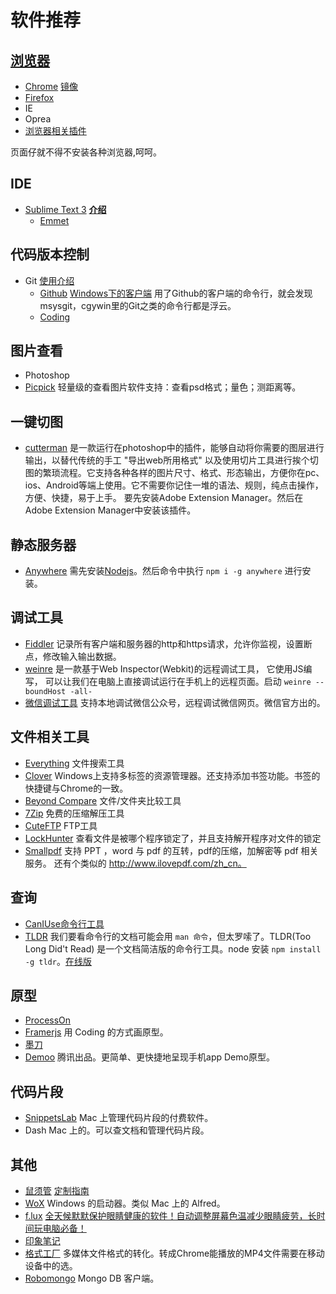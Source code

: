 # 软件推荐
## [浏览器](browser)
* [Chrome](http://www.google.cn/intl/zh-cn/chrome/browser/desktop/index.html) [镜像](http://www.nruan.com/chrome38-141028.html)
* [Firefox](http://www.firefox.com.cn/download/)
* IE
* Oprea
* [浏览器相关插件](browser/plugins.md)

页面仔就不得不安装各种浏览器,呵呵。



## IDE
* [Sublime Text 3](http://www.sublimetext.com/3) **[介绍](ide/sublime)**
  * [Emmet](emmet.md)

## 代码版本控制
* Git [使用介绍](git.md)
	* [Github](https://github.com/) [Windows下的客户端](https://windows.github.com/) 用了Github的客户端的命令行，就会发现msysgit，cgywin里的Git之类的命令行都是浮云。
	* [Coding](https://coding.net/)

## 图片查看
* Photoshop
* [Picpick](http://www.picpick.org/en/) 轻量级的查看图片软件支持：查看psd格式；量色；测距离等。

## 一键切图
* [cutterman](http://www.cutterman.cn/cutterman/feature) 是一款运行在photoshop中的插件，能够自动将你需要的图层进行输出，以替代传统的手工 "导出web所用格式" 以及使用切片工具进行挨个切图的繁琐流程。它支持各种各样的图片尺寸、格式、形态输出，方便你在pc、ios、Android等端上使用。它不需要你记住一堆的语法、规则，纯点击操作，方便、快捷，易于上手。 要先安装Adobe Extension Manager。然后在Adobe Extension Manager中安装该插件。

## 静态服务器
* [Anywhere](https://npmjs.org/package/anywhere) 需先安装[Nodejs](https://nodejs.org/download/)。然后命令中执行 `npm i -g anywhere` 进行安装。

## 调试工具
* [Fiddler](http://www.telerik.com/fiddler) 记录所有客户端和服务器的http和https请求，允许你监视，设置断点，修改输入输出数据。
* [weinre](weinre.md) 是一款基于Web Inspector(Webkit)的远程调试工具， 它使用JS编写， 可以让我们在电脑上直接调试运行在手机上的远程页面。启动 `weinre --boundHost -all-`
* [微信调试工具](http://blog.qqbrowser.cc/) 支持本地调试微信公众号，远程调试微信网页。微信官方出的。

## 文件相关工具
* [Everything](http://www.voidtools.com/) 文件搜索工具
* [Clover](http://cn.ejie.me/) Windows上支持多标签的资源管理器。还支持添加书签功能。书签的快捷键与Chrome的一致。
* [Beyond Compare](http://www.scootersoftware.com/download.php) 文件/文件夹比较工具
* [7Zip](http://www.7-zip.org/) 免费的压缩解压工具
* [CuteFTP](http://www.cuteftp.com/) FTP工具
* [LockHunter](http://lockhunter.com/) 查看文件是被哪个程序锁定了，并且支持解开程序对文件的锁定
* [Smallpdf](https://smallpdf.com/cn) 支持 PPT ，word 与 pdf 的互转，pdf的压缩，加解密等 pdf 相关服务。 还有个类似的 http://www.ilovepdf.com/zh_cn。

## 查询
* [CanIUse命令行工具](caniuse-command.md)
* [TLDR](http://tldr-pages.github.io/) 我们要看命令行的文档可能会用 `man 命令`，但太罗嗦了。TLDR(Too Long Did't Read) 是一个文档简洁版的命令行工具。node 安装 `npm install -g tldr`。[在线版](http://www.ostera.io/tldr.jsx)

## 原型
* [ProcessOn](https://www.processon.com/)
* [Framerjs](http://framerjs.com/) 用 Coding 的方式画原型。
* [墨刀](https://modao.cc/)
* [Demoo](http://isux.us/demoo/index.php) 腾讯出品。更简单、更快捷地呈现手机app Demo原型。

## 代码片段
* [SnippetsLab](https://www.renfei.org/snippets-lab/) Mac 上管理代码片段的付费软件。
* Dash Mac 上的。可以查文档和管理代码片段。

## 其他
* [鼠须管](http://rime.im/) [定制指南](https://github.com/rime/home/wiki/CustomizationGuide)
* [WoX](https://github.com/Wox-launcher/Wox) Windows 的启动器。类似 Mac 上的 Alfred。
* [f.lux](https://justgetflux.com/) [全天候默默保护眼睛健康的软件！自动调整屏幕色温减少眼睛疲劳，长时间玩电脑必备！](http://www.iplaysoft.com/flux.html)
* [印象笔记](https://www.yinxiang.com/products/)
* [格式工厂](http://www.pcfreetime.com/cn/) 多媒体文件格式的转化。转成Chrome能播放的MP4文件需要在移动设备中的选。
* [Robomongo](https://robomongo.org/) Mongo DB 客户端。

